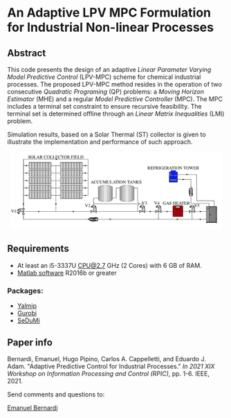 # An Adaptive LPV MPC Formulation for Industrial Non-linear Processes


## Abstract
This code presents the design of an adaptive *Linear Parameter Varying Model Predictive Control* (LPV-MPC) scheme for chemical industrial processes. The proposed LPV-MPC method resides in the operation of two consecutive *Quadratic Programing* (QP) problems: a *Moving Horizon Estimator* (MHE) and a regular *Model Predictive Controller* (MPC). The MPC includes a terminal set constraint to ensure recursive feasibility. The terminal set is determined offline through an *Linear Matrix Inequalities* (LMI) problem.

Simulation results, based on a Solar Thermal (ST) collector is given to illustrate the implementation and performance of such approach.

<p align="center">
    <img src="images/CIESOL.png" height="180">
</p>



## Requirements
- At least an i5-3337U CPU@2.7 GHz (2 Cores) with 6 GB of RAM.
- [Matlab software](https://mathworks.com/) R2016b or greater

### Packages:
- [Yalmip](https://yalmip.github.io/)
- [Gurobi](https://www.gurobi.com/)
- [SeDuMi](http://sedumi.ie.lehigh.edu/)

## Paper info
Bernardi, Emanuel, Hugo Pipino, Carlos A. Cappelletti, and Eduardo J. Adam. "Adaptive Predictive Control for Industrial Processes." *In 2021 XIX Workshop on Information Processing and Control (RPIC)*, pp. 1-6. IEEE, 2021.

Send comments and questions to:

[Emanuel Bernardi](mailto:ebernardi@sanfrancisco.utn.edu.ar)
